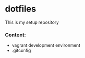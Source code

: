 # dotfiles

This is my setup repository

### Content: 

* vagrant development environment
* .gitconfig
